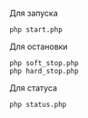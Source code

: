 Для запуска
```shell
php start.php
```

Для остановки
```shell
php soft_stop.php
php hard_stop.php
```

Для статуса
```shell
php status.php
```
